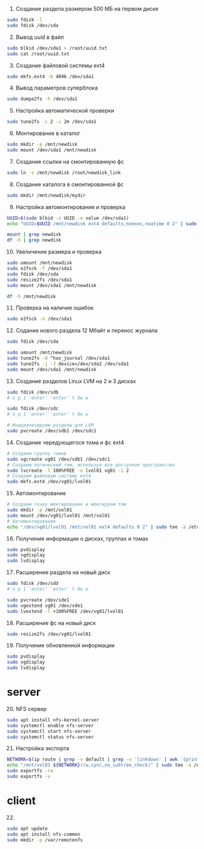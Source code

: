 1. Создание раздела размером 500 МБ на первом диске
```sh
sudo fdisk -l
sudo fdisk /dev/sda
```
2. Вывод uuid в файл
```sh
sudo blkid /dev/sda1 > /root/uuid.txt
sudo cat /root/uuid.txt
```
3. Создание файловой системы ext4
```sh
sudo mkfs.ext4 -b 4096 /dev/sda1
```
4. Вывод параметров суперблока
```sh
sudo dumpe2fs -h /dev/sda1
```
5. Настройка автоматической проверки
```sh
sudo tune2fs -c 2 -i 2m /dev/sda1
```
6. Монтирование в каталог
```sh
sudo mkdir -p /mnt/newdisk
sudo mount /dev/sda1 /mnt/newdisk
```
7. Создание ссылки на смонтированную фс
```sh
sudo ln -s /mnt/newdisk /root/newdisk_link
```
8. Создание каталога в смонтированной фс
```sh
sudo mkdir /mnt/newdisk/mydir
```
9. Настройка автомонтирования и проверка
```sh
UUID=$(sudo blkid -s UUID -o value /dev/sda1)
echo "UUID=$UUID /mnt/newdisk ext4 defaults,noexec,noatime 0 2" | sudo tee -a /etc/fstab

mount | grep newdisk
df -h | grep newdisk
```
10. Увеличение размера и проверка
```sh
sudo umount /mnt/newdisk
sudo e2fsck -f /dev/sda1
sudo fdisk /dev/sda
sudo resize2fs /dev/sda1
sudo mount /dev/sda1 /mnt/newdisk

df -h /mnt/newdisk
```
11. Проверка на наличие ошибок
```sh
sudo e2fsck -n /dev/sda1
```
12. Содание нового раздела 12 Мбайт и перенос журнала 
```sh
sudo fdisk /dev/sda

sudo umount /mnt/newdisk
sudo tune2fs -O ^has_journal /dev/sda1
sudo tune2fs -j -J device=/dev/sda2 /dev/sda1
sudo mount /dev/sda1 /mnt/newdisk
```
13. Создание разделов Linux LVM на 2 и 3 дисках
```sh
sudo fdisk /dev/sdb
# n p 1 'enter' 'enter' t 8e w

sudo fdisk /dev/sdc
# n p 1 'enter' 'enter' t 8e w

# Инициализируем разделы для LVM
sudo pvcreate /dev/sdb1 /dev/sdc1
```
14. Создание чередующегося тома и фс ext4
```sh
# Создаем группу томов
sudo vgcreate vg01 /dev/sdb1 /dev/sdc1
# Создаем логический том, используя все доступное пространство
sudo lvcreate -l 100%FREE -n lvol01 vg01 -i 2
# Создаем файловую систему ext4
sudo mkfs.ext4 /dev/vg01/lvol01
```
15. Автомонтирование
```sh
# Создаем точку монтирования и монтируем том
sudo mkdir -p /mnt/vol01
sudo mount /dev/vg01/lvol01 /mnt/vol01
# Автомонтирование
echo "/dev/vg01/lvol01 /mnt/vol01 ext4 defaults 0 2" | sudo tee -a /etc/fstab
```
16. Получение информации о дисках, группах и томах
```sh
sudo pvdisplay
sudo vgdisplay
sudo lvdisplay
```
17. Расширение раздела на новый диск
```sh
sudo fdisk /dev/sdd
# n p 1 'enter' 'enter' t 8e w

sudo pvcreate /dev/sde1
sudo vgextend vg01 /dev/sde1
sudo lvextend -l +100%FREE /dev/vg01/lvol01
```
18. Расширение фс на новый диск
```sh
sudo resize2fs /dev/vg01/lvol01
```
19. Получение обновленной информации
```sh
sudo pvdisplay
sudo vgdisplay
sudo lvdisplay
```
# server
20. NFS сервер
```sh
sudo apt install nfs-kernel-server
sudo systemctl enable nfs-server
sudo systemctl start nfs-server
sudo systemctl status nfs-server
```
21. Настройка экспорта
```sh
NETWORK=$(ip route | grep -v default | grep -v 'linkdown' | awk '{print $1}' | grep '/')
echo "/mnt/vol01 ${NETWORK}(rw,sync,no_subtree_check)" | sudo tee -a /etc/exports
sudo exportfs -ra
sudo exportfs -v
```
# client
22. 
```sh
sudo apt update
sudo apt install nfs-common
sudo mkdir -p /var/remotenfs
```